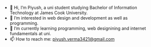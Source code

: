 - 👋 Hi, I’m Piyush, a uni student studying Bachelor of Information Technology at James Cook University.
- 👀 I’m interested in web design and development as well as programming.
- 🌱 I’m currently learning programming, web designining and internet fundamentals at uni.
- 📫 How to reach me: piyush.verma3421@gmail.com
